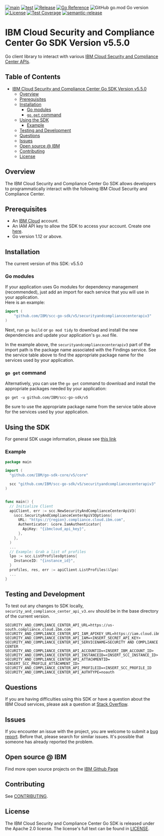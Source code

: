 [![main](https://github.com/IBM/scc-go-sdk/actions/workflows/main.yaml/badge.svg)](https://github.com/IBM/scc-go-sdk/actions/workflows/main.yaml)
[![test](https://github.com/IBM/scc-go-sdk/actions/workflows/ct-check.yml/badge.svg?branch=main)](https://github.com/IBM/scc-go-sdk/actions/workflows/ct-check.yml)
[![Release](https://img.shields.io/github/v/release/IBM/scc-go-sdk)](https://img.shields.io/github/v/release/IBM/scc-go-sdk)
[![Go Reference](https://pkg.go.dev/badge/github.com/IBM/scc-go-sdk/v5.svg)](https://pkg.go.dev/github.com/IBM/scc-go-sdk/v5)
![GitHub go.mod Go version](https://img.shields.io/github/go-mod/go-version/IBM/scc-go-sdk?filename=v5%2Fgo.mod)
[![License](https://img.shields.io/badge/License-Apache%202.0-blue.svg)](https://opensource.org/licenses/Apache-2.0)
[![Test Coverage](https://api.codeclimate.com/v1/badges/ad2d585c763ad627e0cb/test_coverage)](https://codeclimate.com/github/IBM/scc-go-sdk/test_coverage)
[![semantic-release](https://img.shields.io/badge/%20%20%F0%9F%93%A6%F0%9F%9A%80-semantic--release-e10079.svg)](https://github.com/semantic-release/semantic-release)


# IBM Cloud Security and Compliance Center Go SDK Version v5.5.0

Go client library to interact with various
[IBM Cloud Security and Compliance Center APIs](https://cloud.ibm.com/apidocs/security-compliance).

## Table of Contents
<!--
  The TOC below is generated using the `markdown-toc` node package.

      https://github.com/jonschlinkert/markdown-toc

  You should regenerate the TOC after making changes to this file.

      npx markdown-toc -i README.md
  -->

<!-- toc -->

- [IBM Cloud Security and Compliance Center Go SDK Version v5.5.0](#ibm-cloud-security--compliance-center-go-sdk-version-v500)
  - [Overview](#overview)
  - [Prerequisites](#prerequisites)
  - [Installation](#installation)
    - [Go modules](#go-modules)
    - [`go get` command](#go-get-command)
  - [Using the SDK](#using-the-sdk)
    - [Example](#example)
  - [Testing and Development](#testing-and-development)
  - [Questions](#questions)
  - [Issues](#issues)
  - [Open source @ IBM](#open-source--ibm)
  - [Contributing](#contributing)
  - [License](#license)

<!-- tocstop -->

## Overview

The IBM Cloud Security and Compliance Center Go SDK allows developers to programmatically interact with the following IBM Cloud Security and Compliance Center.

## Prerequisites

[ibm-cloud-onboarding]: https://cloud.ibm.com/registration

* An [IBM Cloud][ibm-cloud-onboarding] account.
* An IAM API key to allow the SDK to access your account. Create one
[here](https://cloud.ibm.com/iam/apikeys).
* Go version 1.12 or above.

## Installation
The current version of this SDK: v5.5.0

### Go modules  
If your application uses Go modules for dependency management (recommended), just add an import for each service 
that you will use in your application.  
Here is an example:

```go
import (
	"github.com/IBM/scc-go-sdk/v5/securityandcompliancecenterapiv3"
)
```
Next, run `go build` or `go mod tidy` to download and install the new dependencies and update your application's
`go.mod` file.  

In the example above, the `securityandcompliancecenterapiv3` part of the import path is the package name
associated with the Findings service.
See the service table above to find the appropriate package name for the services used by your application.

### `go get` command  
Alternatively, you can use the `go get` command to download and install the appropriate packages needed by your application:
```
go get -u github.com/IBM/scc-go-sdk/v5
```
Be sure to use the appropriate package name from the service table above for the services used by your application.

## Using the SDK
For general SDK usage information, please see
[this link](https://github.com/IBM/ibm-cloud-sdk-common/blob/main/README.md)

### Example
```go
package main

import (
  "github.com/IBM/go-sdk-core/v5/core"

  scc "github.com/IBM/scc-go-sdk/v5/securityandcompliancecenterapiv3"
)


func main() {
  // Initialize Client
  apiClient, err := scc.NewSecurityAndComplianceCenterApiV3(
    &scc.SecurityAndComplianceCenterApiV3Options{
      URL: "https://{region}.compliance.cloud.ibm.com",
      Authenticator: &core.IamAuthenticator{
        ApiKey: "{ibmcloud_api_key}",
      },
    },
  )
  ...
  // Example: Grab a list of profiles
  lpo := scc.ListProfilesOptions{
    InstanceID: "{instance_id}",
  }
  profiles, res, err := apiClient.ListProfiles(&lpo)
  ...
}
```

## Testing and Development
To test out any changes to SDK locally, `security_and_compliance_center_api_v3.env` should be in the base directory of the current version.

```
SECURITY_AND_COMPLIANCE_CENTER_API_URL=https://us-south.compliance.cloud.ibm.com
SECURITY_AND_COMPLIANCE_CENTER_API_IAM_APIKEY_URL=https://iam.cloud.ibm.com/identity/token
SECURITY_AND_COMPLIANCE_CENTER_API_IAM=<INSERT_SECRET_API_KEY>
SECURITY_AND_COMPLIANCE_CENTER_API_SERVICENAME=SECURITY AND COMPLIANCE CENTER
SECURITY_AND_COMPLIANCE_CENTER_API_ACCOUNTID=<INSERT_IBM_ACCOUNT_ID>
SECURITY_AND_COMPLIANCE_CENTER_API_INSTANCEID=<INSERT_SCC_INSTANCE_ID>
SECURITY_AND_COMPLIANCE_CENTER_API_ATTACHMENTID=<INSERT_SCC_PROFILE_ATTACHMENT_ID>
SECURITY_AND_COMPLIANCE_CENTER_API_PROFILEID=<INSERT_SCC_PROFILE_ID
SECURITY_AND_COMPLIANCE_CENTER_API_AUTHTYPE=noauth
```

## Questions

If you are having difficulties using this SDK or have a question about the IBM Cloud services,
please ask a question at
[Stack Overflow](http://stackoverflow.com/questions/ask?tags=ibm-cloud).

## Issues
If you encounter an issue with the project, you are welcome to submit a
[bug report](https://github.com/IBM/scc-go-sdk/issues).
Before that, please search for similar issues. It's possible that someone has already reported the problem.

## Open source @ IBM
Find more open source projects on the [IBM Github Page](http://ibm.github.io/)

## Contributing
See [CONTRIBUTING](CONTRIBUTING.md).

## License

The IBM Cloud Security and Compliance Center Go SDK is released under the Apache 2.0 license.
The license's full text can be found in [LICENSE](LICENSE).
